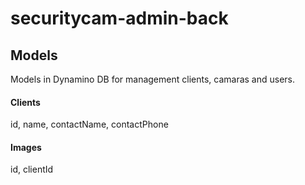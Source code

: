 # securitycam-admin-back
## Models
Models in Dynamino DB for management clients, camaras and users.

#### Clients

id, name, contactName, contactPhone

#### Images

id, clientId